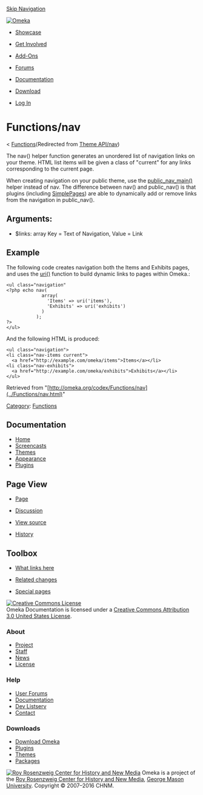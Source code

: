 <div id="wrap">

[Skip Navigation](nav.html#content)
<div id="header">

<div class="padding">

<span
id="logo">[![Omeka](http://omeka.org/ui/i/logo-horizontal-288px.gif)](../../index.html)</span>
<div id="search-form">

</div>

-   <div id="nav-showcase">

    </div>

    [Showcase](../../showcase.1.html)
-   <div id="nav-involved">

    </div>

    [Get Involved](../../index.html%3Fp=124.html)
-   <div id="nav-addons">

    </div>

    [Add-Ons](../../add-ons.1.html)
-   <div id="nav-forums">

    </div>

    [Forums](../../forums/topic/mysqli-stmt.bind-result.html)
-   <div id="nav-documentation">

    </div>

    [Documentation](http://omeka.org/codex/)
-   <div id="nav-download">

    </div>

    [Download](../../download.1.html)

</div>

</div>

<div id="content">

<div class="padding">

<div id="user-meta">

-   <div id="pt-login">

    </div>

    [Log
    In](http://omeka.org/c/index.php?title=Special:UserLogin&returnto=Theme%20API/nav)

</div>

Functions/nav
=============

<div id="contentSub">

<span class="subpages">&lt;
[Functions](../Functions.html "Functions")</span>(Redirected from [Theme
API/nav](http://omeka.org/c/index.php?title=Theme_API/nav&redirect=no "Theme API/nav"))

</div>

<div id="primary">

The nav() helper function generates an unordered list of navigation
links on your theme. HTML list items will be given a class of "current"
for any links corresponding to the current page.

When creating navigation on your public theme, use the
[public\_nav\_main()](public_nav.html "Theme API/public nav") helper
instead of nav. The difference between nav() and public\_nav() is that
plugins (including
[SimplePages](http://omeka.org/codex/Plugins/SimplePages "Plugins/SimplePages"))
are able to dynamically add or remove links from the navigation in
public\_nav().

<span id="Arguments:" class="mw-headline"> Arguments: </span>
-------------------------------------------------------------

-   \$links: array Key = Text of Navigation, Value = Link

<span id="Example" class="mw-headline"> Example </span>
-------------------------------------------------------

The following code creates navigation both the Items and Exhibits pages,
and uses the [uri()](uri.html "Theme API/uri") function to build dynamic
links to pages within Omeka.:

<div class="mw-geshi mw-content-ltr" dir="ltr">

<div class="php source-php">

``` {.de1}
<ul class="navigation"
<?php echo nav(
             array( 
               'Items' => uri('items'),
               'Exhibits' => uri('exhibits')
             )
           ); 
?>
</ul>
```

</div>

</div>

And the following HTML is produced:

<div class="mw-geshi mw-content-ltr" dir="ltr">

<div class="html4strict source-html4strict">

``` {.de1}
<ul class="navigation">
<li class="nav-items current">
  <a href="http://example.com/omeka/items">Items</a></li>
<li class="nav-exhibits">
  <a href="http://example.com/omeka/exhibits">Exhibits</a></li>
</ul>
```

</div>

</div>

<div class="printfooter">

Retrieved from
"[http://omeka.org/codex/Functions/nav](../Functions/nav.html)"

</div>

<div id="catlinks" class="catlinks">

<div id="mw-normal-catlinks">

[Category](http://omeka.org/codex/Special:Categories "Special:Categories"):
<span
dir="ltr">[Functions](../Category:Functions.html "Category:Functions")</span>

</div>

</div>

</div>

<div id="secondary">

<div class="portlet">

Documentation
-------------

-   [Home](http://omeka.org/codex/)
-   [Screencasts](http://omeka.org/codex/Screencasts)
-   [Themes](http://omeka.org/codex/Managing_Themes_2.0)
-   [Appearance](http://omeka.org/codex/Managing_Appearance_2.0)
-   [Plugins](http://omeka.org/codex/Plugins2.0)

</div>

<div class="portlet">

Page View
---------

-   <div id="nav-page">

    </div>

    [Page](../Functions/nav.html)
-   <div id="nav-discussion">

    </div>

    [Discussion](http://omeka.org/c/index.php?title=Talk:Functions/nav&action=edit&redlink=1)
-   <div id="nav-view_source">

    </div>

    [View
    source](http://omeka.org/c/index.php?title=Functions/nav&action=edit)
-   <div id="nav-history">

    </div>

    [History](http://omeka.org/c/index.php?title=Functions/nav&action=history)

</div>

<div id="wiki-toolbox" class="portlet">

Toolbox
-------

-   <div id="t-whatlinkshere">

    </div>

    [What links here](../Special:WhatLinksHere/Functions/nav.html)
-   <div id="t-recentchangeslinked">

    </div>

    [Related changes](../Special:RecentChangesLinked/Functions/nav.html)
-   <div id="t-specialpages">

    </div>

    [Special pages](http://omeka.org/codex/Special:SpecialPages)

</div>

[![Creative Commons
License](https://i.creativecommons.org/l/by/3.0/us/88x31.png)](http://creativecommons.org/licenses/by/3.0/us/)\
Omeka Documentation is licensed under a [Creative Commons Attribution
3.0 United States
License](http://creativecommons.org/licenses/by/3.0/us/).

</div>

</div>

</div>

<div id="footer">

<div class="padding">

<div id="sitemap">

<div class="section">

### About

-   [Project](../../index.html%3Fp=2.html)
-   [Staff](../../index.html%3Fp=3.html)
-   [News](../../blog.1.html)
-   [License](http://www.gnu.org/copyleft/gpl.html)

</div>

<div class="section">

### Help

-   [User Forums](../../forums/topic/mysqli-stmt.bind-result.html)
-   [Documentation](http://omeka.org/codex/)
-   [Dev Listserv](http://groups.google.com/group/omeka-dev)
-   [Contact](http://omeka.org/contact/)

</div>

<div class="section">

### Downloads

-   [Download Omeka](../../download.1.html)
-   [Plugins](../../plugins.html)
-   [Themes](../../download/themes/index.html)
-   [Packages](../../index.html%3Fp=222.html)

</div>

</div>

<div id="chnm-meta">

<span id="chnm-logo">[![Roy Rosenzweig Center for History and New
Media](http://omeka.org/ui/i/rrchnm-logo-regular.gif)](http://chnm.gmu.edu)</span>
Omeka is a project of the [Roy Rosenzweig Center for History and New
Media](http://chnm.gmu.edu), [George Mason
University](http://www.gmu.edu). Copyright © 2007–2016 CHNM.

</div>

</div>

</div>

</div>
